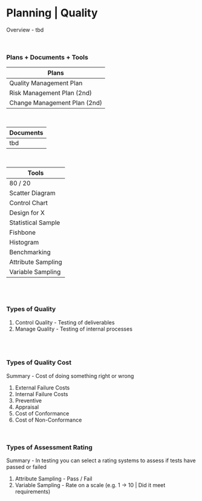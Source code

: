 # Planning | Quality

Overview - tbd

<br>

### Plans + Documents + Tools

| Plans                        |
| ---------------------------- |
| Quality Management Plan      |
| Risk Management Plan (2nd)   |
| Change Management Plan (2nd) |

<br>

| Documents |
| --------- |
| tbd       |

<br>

| Tools              |
| ------------------ |
| 80 / 20            |
| Scatter Diagram    |
| Control Chart      |
| Design for X       |
| Statistical Sample |
| Fishbone           |
| Histogram          |
| Benchmarking       |
| Attribute Sampling |
| Variable Sampling  |

<br><br>

### Types of Quality

1. Control Quality - Testing of deliverables
2. Manage Quality - Testing of internal processes

<br><br>

### Types of Quality Cost

Summary - Cost of doing something right or wrong

1. External Failure Costs
2. Internal Failure Costs
3. Preventive
4. Appraisal
5. Cost of Conformance
6. Cost of Non-Conformance

<br/>

### Types of Assessment Rating

Summary - In testing you can select a rating systems to assess if tests have passed or failed

1. Attribute Sampling - Pass / Fail
1. Variable Sampling - Rate on a scale (e.g. 1 -> 10 | Did it meet requirements)
